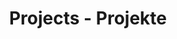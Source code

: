 ---
layout: projects
title: Projects - Projekte
show_collection: projects
# description: 'Some projects that I have worked on.'
no_groups: false
---